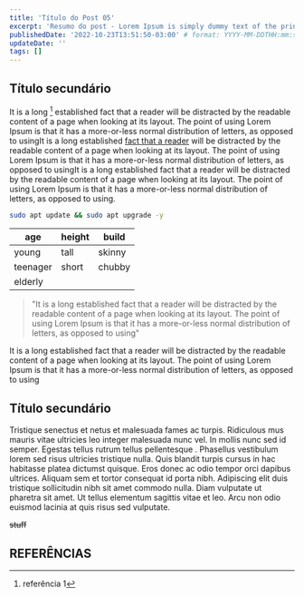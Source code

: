 ```yaml
---
title: 'Título do Post 05'
excerpt: 'Resumo do post - Lorem Ipsum is simply dummy text of the printing and typesetting industry. It is a long established fact that a reader will be distracted by the readable content of a page when looking at its layout. The point of using Lorem Ipsum is that it has a more-or-less normal distribution of letters, as opposed to usingIt is'
publishedDate: '2022-10-23T13:51:50-03:00' # format: YYYY-MM-DDTHH:mm:ss.sssZ (ISO 8601)
updateDate: ''
tags: []
---
```


## Título secundário

It is a long [^1] established fact that a reader will be distracted by the readable content of a page when looking at its layout. The point of using Lorem Ipsum is that it has a more-or-less normal distribution of letters, as opposed to usingIt is a long established [fact that a reader](https://luanmarques.dev) will be distracted by the readable content of a page when looking at its layout. The point of using Lorem Ipsum is that it has a more-or-less normal distribution of letters, as opposed to usingIt is a long established fact that a reader will be distracted by the readable content of a page when looking at its layout. The point of using Lorem Ipsum is that it has a more-or-less normal distribution of letters, as opposed to using.

```bash
sudo apt update && sudo apt upgrade -y
```

| age      | height | build  |
| -------- | ------ | ------ |
| young    | tall   | skinny |
| teenager | short  | chubby |
| elderly  |        |        |

> "It is a long established fact that a reader will be distracted by the readable content of a page when looking at its layout. The point of using Lorem Ipsum is that it has a more-or-less normal distribution of letters, as opposed to using"

It is a long established fact that a reader will be distracted by the readable content of a page when looking at its layout. The point of using Lorem Ipsum is that it has a more-or-less normal distribution of letters, as opposed to using

## Título secundário

Tristique senectus et netus et malesuada fames ac turpis. Ridiculous mus mauris vitae ultricies leo integer malesuada nunc vel. In mollis nunc sed id semper. Egestas tellus rutrum tellus pellentesque . Phasellus vestibulum lorem sed risus ultricies tristique nulla. Quis blandit turpis cursus in hac habitasse platea dictumst quisque. Eros donec ac odio tempor orci dapibus ultrices. Aliquam sem et tortor consequat id porta nibh. Adipiscing elit duis tristique sollicitudin nibh sit amet commodo nulla. Diam vulputate ut pharetra sit amet. Ut tellus elementum sagittis vitae et leo. Arcu non odio euismod lacinia at quis risus sed vulputate.

~~stuff~~

## REFERÊNCIAS

[^1]: referência 1
